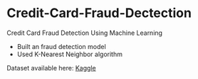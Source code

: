 # Credit-Card-Fraud-Dectection
Credit Card Fraud Detection Using Machine Learning

<ul>
  <li>Built an fraud detection model</li>
  <li>Used K-Nearest Neighbor algorithm</li>
</ul>

<p>Dataset available here: <a href="https://www.kaggle.com/mlg-ulb/creditcardfraud" target="_blank">Kaggle</a></p>
